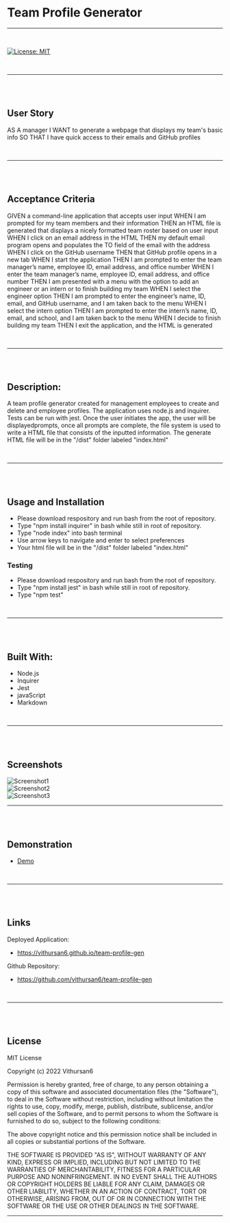 # Team Profile Generator
---
<br>

[![License: MIT](https://img.shields.io/badge/License-MIT-yellow.svg)](https://opensource.org/licenses/MIT)

<br>

---
<br>
<br>

## User Story

AS A manager
I WANT to generate a webpage that displays my team's basic info
SO THAT I have quick access to their emails and GitHub profiles

<br>

---
<br>
<br>

## Acceptance Criteria

GIVEN a command-line application that accepts user input
WHEN I am prompted for my team members and their information
THEN an HTML file is generated that displays a nicely formatted team roster based on user input
WHEN I click on an email address in the HTML
THEN my default email program opens and populates the TO field of the email with the address
WHEN I click on the GitHub username
THEN that GitHub profile opens in a new tab
WHEN I start the application
THEN I am prompted to enter the team manager’s name, employee ID, email address, and office number
WHEN I enter the team manager’s name, employee ID, email address, and office number
THEN I am presented with a menu with the option to add an engineer or an intern or to finish building my team
WHEN I select the engineer option
THEN I am prompted to enter the engineer’s name, ID, email, and GitHub username, and I am taken back to the menu
WHEN I select the intern option
THEN I am prompted to enter the intern’s name, ID, email, and school, and I am taken back to the menu
WHEN I decide to finish building my team
THEN I exit the application, and the HTML is generated

<br>

---
<br>
<br>

## Description:
A team profile generator created for management employees to create and delete and employee profiles.
The application uses node.js and inquirer. Tests can be run with jest. Once the user initiates the app, the
user will be displayedprompts, once all prompts are complete, the file system is used to write a HTML file
that consists of the inputted information. The generate HTML file will be in the "/dist" folder labeled "index.html" 

<br>

---
<br>
<br>

## Usage and Installation

- Please download respository and run bash from the root of repository. 
- Type "npm install inquirer" in bash while still in root of repository.
- Type "node index" into bash terminal
- Use arrow keys to navigate and enter to select preferences
- Your html file will be in the "/dist" folder labeled "index.html"

### Testing
- Please download respository and run bash from the root of repository. 
- Type "npm install jest" in bash while still in root of repository.
- Type "npm test"

<br>

---
<br>
<br>

## Built With:

- Node.js
- Inquirer
- Jest
- javaScript
- Markdown

<br>

---
<br>
<br>

## Screenshots

![Screenshot1](./assets/screenshots/pic1.png)
<br>
![Screenshot2](./assets/screenshots/pic2.png)
<br>
![Screenshot3](./assets/screenshots//pic3.png)
<br>

---
<br>
<br>

## Demonstration

- [Demo](https://youtu.be/FJDMogc28NQ)

<br>

---
<br>
<br>

## Links

Deployed Application:

 - https://vithursan6.github.io/team-profile-gen

Github Repository:

 - https://github.com/vithursan6/team-profile-gen
<br>

---
<br>
<br>

## License

MIT License

Copyright (c) 2022 Vithursan6

Permission is hereby granted, free of charge, to any person obtaining a copy
of this software and associated documentation files (the "Software"), to deal
in the Software without restriction, including without limitation the rights
to use, copy, modify, merge, publish, distribute, sublicense, and/or sell
copies of the Software, and to permit persons to whom the Software is
furnished to do so, subject to the following conditions:

The above copyright notice and this permission notice shall be included in all
copies or substantial portions of the Software.

THE SOFTWARE IS PROVIDED "AS IS", WITHOUT WARRANTY OF ANY KIND, EXPRESS OR
IMPLIED, INCLUDING BUT NOT LIMITED TO THE WARRANTIES OF MERCHANTABILITY,
FITNESS FOR A PARTICULAR PURPOSE AND NONINFRINGEMENT. IN NO EVENT SHALL THE
AUTHORS OR COPYRIGHT HOLDERS BE LIABLE FOR ANY CLAIM, DAMAGES OR OTHER
LIABILITY, WHETHER IN AN ACTION OF CONTRACT, TORT OR OTHERWISE, ARISING FROM,
OUT OF OR IN CONNECTION WITH THE SOFTWARE OR THE USE OR OTHER DEALINGS IN THE
SOFTWARE.
<br>

---

